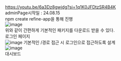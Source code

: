 https://youtu.be/6a3Dz8gwjdg?si=1q1K0JFDtzSR4B4K
<br>
adminPage시작일 : 24.08.15
<br>
npm create refine-app을 통해 진행
<br>
![image](https://github.com/user-attachments/assets/09cbeb80-617a-4606-96e4-b262e0d39df5)
<br>
위와 같이 간편하게 기본적인 패키지를 다운로드 받을 수 있다.
<br>
로그인 페이지
<br>
![image](https://github.com/user-attachments/assets/ca24f48f-139d-4602-aa88-6a5e06a1240b)
기본적인 /경로 접근 시 로그인으로 접근하도록 설계
<br>
![image](https://github.com/user-attachments/assets/a15b0579-9053-48ff-a7ea-46bfc7b8a154)
<br>
대시보드
